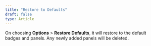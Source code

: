 ```yaml
---
title: "Restore to Defaults"
draft: false
type: Article
---
```


On choosing **Options** > **Restore Defaults**, it will restore to the default badges and panels. Any newly added panels will be deleted.

